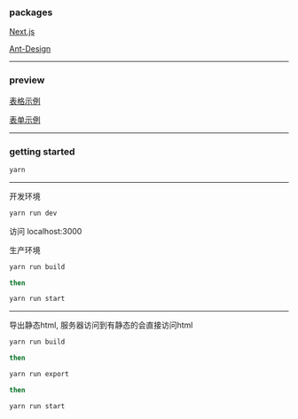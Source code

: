 ### packages
[Next.js](https://github.com/zeit/next.js)

[Ant-Design](https://github.com/ant-design/ant-design)

---

### preview

[表格示例](https://czy0729.github.io/yun-sass-admin/out/render/)

[表单示例](https://czy0729.github.io/yun-sass-admin/out/render/goods/)

---

### getting started

```bash
yarn
```

---

开发环境

```bash
yarn run dev
```

访问 localhost:3000

生产环境

```bash
yarn run build

then

yarn run start
```

---

导出静态html, 服务器访问到有静态的会直接访问html

```bash
yarn run build

then

yarn run export

then

yarn run start
```
